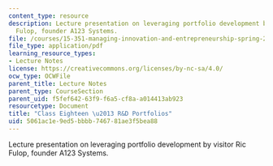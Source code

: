 ```yaml
---
content_type: resource
description: Lecture presentation on leveraging portfolio development by visitor Ric
  Fulop, founder A123 Systems.
file: /courses/15-351-managing-innovation-and-entrepreneurship-spring-2008/5061ac1e9ed5bbbb746781ae3f5bea88_18_lec.pdf
file_type: application/pdf
learning_resource_types:
- Lecture Notes
license: https://creativecommons.org/licenses/by-nc-sa/4.0/
ocw_type: OCWFile
parent_title: Lecture Notes
parent_type: CourseSection
parent_uid: f5fef642-63f9-f6a5-cf8a-a014413ab923
resourcetype: Document
title: "Class Eighteen \u2013 R&D Portfolios"
uid: 5061ac1e-9ed5-bbbb-7467-81ae3f5bea88
---
```

Lecture presentation on leveraging portfolio development by visitor Ric Fulop, founder A123 Systems.